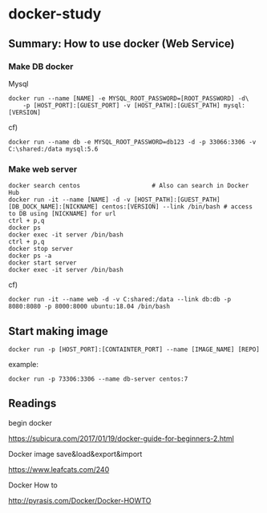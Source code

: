 # docker-study

## Summary: How to use docker (Web Service)

### Make DB docker
Mysql
```
docker run --name [NAME] -e MYSQL_ROOT_PASSWORD=[ROOT_PASSWORD] -d\
	-p [HOST_PORT]:[GUEST_PORT] -v [HOST_PATH]:[GUEST_PATH] mysql:[VERSION]
```
cf)
```
docker run --name db -e MYSQL_ROOT_PASSWORD=db123 -d -p 33066:3306 -v C:\shared:/data mysql:5.6
```

### Make web server

```
docker search centos					# Also can search in Docker Hub
docker run -it --name [NAME] -d -v [HOST_PATH]:[GUEST_PATH] [DB_DOCK_NAME]:[NICKNAME] centos:[VERSION] --link /bin/bash	# access to DB using [NICKNAME] for url
ctrl + p,q
docker ps
docker exec -it server /bin/bash
ctrl + p,q
docker stop server
docker ps -a
docker start server
docker exec -it server /bin/bash

```
cf)
```
docker run -it --name web -d -v C:shared:/data --link db:db -p 8080:8080 -p 8000:8000 ubuntu:18.04 /bin/bash
```

## Start making image

```
docker run -p [HOST_PORT]:[CONTAINTER_PORT] --name [IMAGE_NAME] [REPO]
```

example:

```
docker run -p 73306:3306 --name db-server centos:7
```

## Readings

begin docker

https://subicura.com/2017/01/19/docker-guide-for-beginners-2.html

Docker image save&load&export&import

https://www.leafcats.com/240

Docker How to

http://pyrasis.com/Docker/Docker-HOWTO
